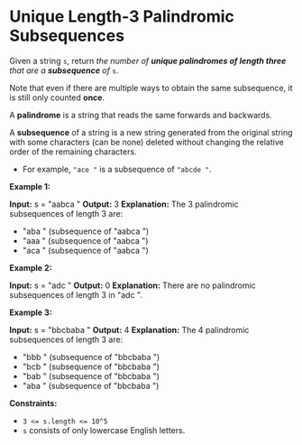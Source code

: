 # Unique Length-3 Palindromic Subsequences

Given a string `s`, return _the number of **unique palindromes of length three** that are a **subsequence** of_ `s`.

Note that even if there are multiple ways to obtain the same subsequence, it is still only counted **once**.

A **palindrome** is a string that reads the same forwards and backwards.

A **subsequence** of a string is a new string generated from the original string with some characters (can be none) deleted without changing the relative order of the remaining characters.

* For example, `"ace "` is a subsequence of `"abcde "`.

**Example 1:**

**Input:** s =  "aabca "
**Output:** 3
**Explanation:** The 3 palindromic subsequences of length 3 are:

* "aba " (subsequence of  "aabca ")
* "aaa " (subsequence of  "aabca ")
* "aca " (subsequence of  "aabca ")

**Example 2:**

**Input:** s =  "adc "
**Output:** 0
**Explanation:** There are no palindromic subsequences of length 3 in  "adc ".

**Example 3:**

**Input:** s =  "bbcbaba "
**Output:** 4
**Explanation:** The 4 palindromic subsequences of length 3 are:

* "bbb " (subsequence of  "bbcbaba ")
* "bcb " (subsequence of  "bbcbaba ")
* "bab " (subsequence of  "bbcbaba ")
* "aba " (subsequence of  "bbcbaba ")

**Constraints:**

* `3 <= s.length <= 10^5`
* `s` consists of only lowercase English letters.
